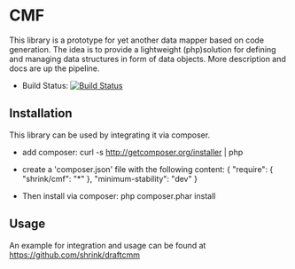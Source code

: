 # CMF

This library is a prototype for yet another data mapper based on code generation.
The idea is to provide a lightweight (php)solution for defining and managing data structures in form of data objects.
More description and docs are up the pipeline.

* Build Status: [![Build Status](https://travis-ci.org/shrink/CMF.png)](https://travis-ci.org/shrink/CMF)

## Installation

This library can be used by integrating it via composer.

- add composer: 
curl -s http://getcomposer.org/installer | php

- create a 'composer.json' file with the following content:
{
    "require": {
        "shrink/cmf": "*"
    },
    "minimum-stability": "dev"
}

- Then install via composer:
php composer.phar install


## Usage

An example for integration and usage can be found at https://github.com/shrink/draftcmm

